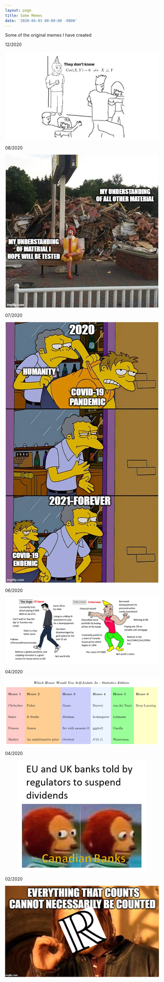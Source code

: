 ```yaml
---
layout: page
title: Some Memes
date: '2020-04-03 00:00:00 -0000'
---
```


Some of the original memes I have created

12/2020
<p style="text-align:center;"><img src="/assets/memes/covarmeme.PNG"></p>

08/2020
<p style="text-align:center;"><img src="/assets/memes/blursedronaldmeme.jpg"></p>

07/2020
<p style="text-align:center;"><img src="/assets/memes/covidmeme.jpg"></p>

06/2020
<p style="text-align:center;"><img src="/assets/memes/personalfinancememe.PNG"></p>

04/2020
<p style="text-align:center;"><img src="/assets/memes/selfisolatememe.PNG"></p>

04/2020
<p style="text-align:center;"><img src="/assets/memes/cadbankmeme.PNG"></p>

02/2020
<p style="text-align:center;"><img src="/assets/memes/uncountablememe.png"></p>

